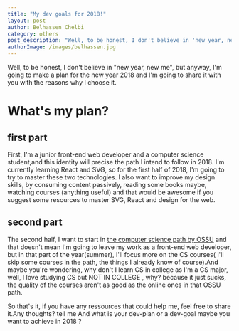 ```yaml
---
title: "My dev goals for 2018!" 
layout: post
author: Belhassen Chelbi
category: others
post_description: "Well, to be honest, I don't believe in 'new year, new me', but anyway, I'm going to make a plan for the new year 2018 and I'm going to share it with you with the reasons why I choose it."
authorImage: /images/belhassen.jpg
---
```



Well, to be honest, I don't believe in "new year, new me", but anyway, I'm going to make a plan for the new year 2018 and I'm going to share it with you with the reasons why I choose it.

# What's my plan?

## first part
First, I'm a junior front-end web developer and a computer science student,and this identity will precise the path I intend to follow in 2018.
I'm currently learning React and SVG, so for the first half of 2018, I'm going to try to master these two technologies. I also want to improve my design skills, by consuming content passively, reading some books maybe, watching courses (anything useful) and that would be awesome if you suggest some resources to master SVG, React and design for the web.

## second part

The second half, I want to start in [the computer science path by OSSU](https://github.com/ossu/computer-science) and that doesn't mean I'm going to leave my work as a front-end web developer, but in that part of the year(summer),  I'll focus more on the CS courses( i'll skip some courses in the path, the things I already know of course).And maybe you're wondering, why don't I learn CS in college as I'm a CS major, well, I love studying CS but NOT IN COLLEGE , why? because it just sucks, the quality of the courses aren't as good as the online ones in that OSSU path.

So that's it, if you have any ressources that could help me, feel free to share it.Any thoughts? tell me
And what is your dev-plan or a dev-goal maybe you want to achieve in 2018 ?